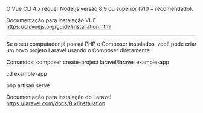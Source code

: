 O Vue CLI 4.x requer Node.js versão 8.9 ou superior (v10 + recomendado).

Documentação para instalação VUE
https://cli.vuejs.org/guide/installation.html

--------------------------------------------------
Se o seu computador já possui PHP e Composer instalados, você pode criar um novo projeto Laravel usando o Composer diretamente. 

Comandos:
composer create-project laravel/laravel example-app

cd example-app

php artisan serve

Documentação para instalação do Laravel
https://laravel.com/docs/8.x/installation